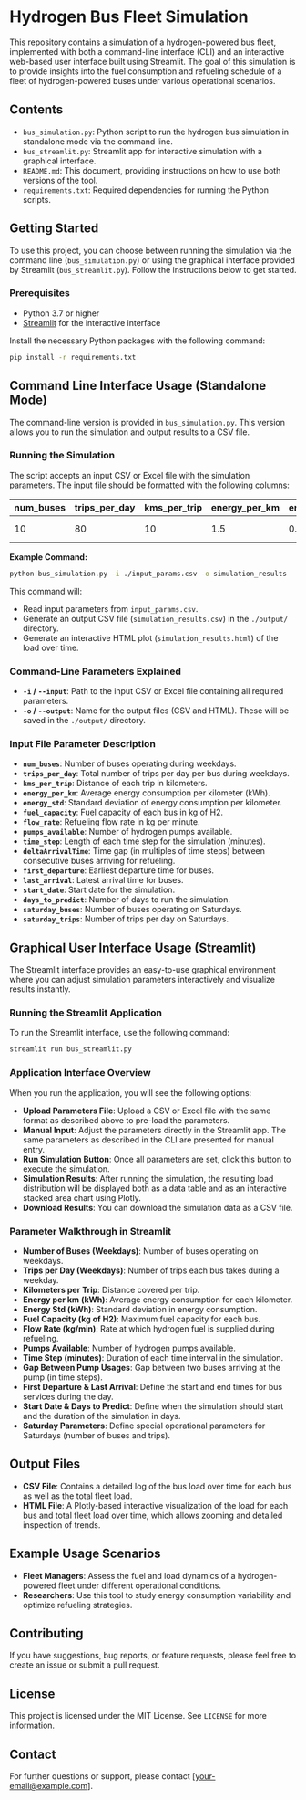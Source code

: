 # Hydrogen Bus Fleet Simulation

This repository contains a simulation of a hydrogen-powered bus fleet, implemented with both a command-line interface (CLI) and an interactive web-based user interface built using Streamlit. The goal of this simulation is to provide insights into the fuel consumption and refueling schedule of a fleet of hydrogen-powered buses under various operational scenarios.

## Contents

- `bus_simulation.py`: Python script to run the hydrogen bus simulation in standalone mode via the command line.
- `bus_streamlit.py`: Streamlit app for interactive simulation with a graphical interface.
- `README.md`: This document, providing instructions on how to use both versions of the tool.
- `requirements.txt`: Required dependencies for running the Python scripts.

## Getting Started

To use this project, you can choose between running the simulation via the command line (`bus_simulation.py`) or using the graphical interface provided by Streamlit (`bus_streamlit.py`). Follow the instructions below to get started.

### Prerequisites

- Python 3.7 or higher
- [Streamlit](https://streamlit.io/) for the interactive interface

Install the necessary Python packages with the following command:

```sh
pip install -r requirements.txt
```

## Command Line Interface Usage (Standalone Mode)

The command-line version is provided in `bus_simulation.py`. This version allows you to run the simulation and output results to a CSV file.

### Running the Simulation

The script accepts an input CSV or Excel file with the simulation parameters. The input file should be formatted with the following columns:

| num_buses | trips_per_day | kms_per_trip | energy_per_km | energy_std | fuel_capacity | flow_rate | pumps_available | time_step | deltaArrivalTime | first_departure | last_arrival | start_date | days_to_predict | saturday_buses | saturday_trips |
| ----------| --------------| -------------| --------------| -----------| --------------| ----------| ----------------| ----------| ----------------| ----------------| -------------| -----------| ---------------| --------------| -------------- |
| 10        | 80            | 10           | 1.5           | 0.3        | 50            | 4.5       | 2              | 15        | 2               | 06:00          | 22:00        | 2024-11-04 | 7             | 5              | 40             |

**Example Command:**

```sh
python bus_simulation.py -i ./input_params.csv -o simulation_results
```

This command will:
- Read input parameters from `input_params.csv`.
- Generate an output CSV file (`simulation_results.csv`) in the `./output/` directory.
- Generate an interactive HTML plot (`simulation_results.html`) of the load over time.

### Command-Line Parameters Explained

- **`-i` / `--input`**: Path to the input CSV or Excel file containing all required parameters.
- **`-o` / `--output`**: Name for the output files (CSV and HTML). These will be saved in the `./output/` directory.

### Input File Parameter Description
- **`num_buses`**: Number of buses operating during weekdays.
- **`trips_per_day`**: Total number of trips per day per bus during weekdays.
- **`kms_per_trip`**: Distance of each trip in kilometers.
- **`energy_per_km`**: Average energy consumption per kilometer (kWh).
- **`energy_std`**: Standard deviation of energy consumption per kilometer.
- **`fuel_capacity`**: Fuel capacity of each bus in kg of H2.
- **`flow_rate`**: Refueling flow rate in kg per minute.
- **`pumps_available`**: Number of hydrogen pumps available.
- **`time_step`**: Length of each time step for the simulation (minutes).
- **`deltaArrivalTime`**: Time gap (in multiples of time steps) between consecutive buses arriving for refueling.
- **`first_departure`**: Earliest departure time for buses.
- **`last_arrival`**: Latest arrival time for buses.
- **`start_date`**: Start date for the simulation.
- **`days_to_predict`**: Number of days to run the simulation.
- **`saturday_buses`**: Number of buses operating on Saturdays.
- **`saturday_trips`**: Number of trips per day on Saturdays.

## Graphical User Interface Usage (Streamlit)

The Streamlit interface provides an easy-to-use graphical environment where you can adjust simulation parameters interactively and visualize results instantly.

### Running the Streamlit Application

To run the Streamlit interface, use the following command:

```sh
streamlit run bus_streamlit.py
```

### Application Interface Overview

When you run the application, you will see the following options:

- **Upload Parameters File**: Upload a CSV or Excel file with the same format as described above to pre-load the parameters.
- **Manual Input**: Adjust the parameters directly in the Streamlit app. The same parameters as described in the CLI are presented for manual entry.
- **Run Simulation Button**: Once all parameters are set, click this button to execute the simulation.
- **Simulation Results**: After running the simulation, the resulting load distribution will be displayed both as a data table and as an interactive stacked area chart using Plotly.
- **Download Results**: You can download the simulation data as a CSV file.

### Parameter Walkthrough in Streamlit

- **Number of Buses (Weekdays)**: Number of buses operating on weekdays.
- **Trips per Day (Weekdays)**: Number of trips each bus takes during a weekday.
- **Kilometers per Trip**: Distance covered per trip.
- **Energy per km (kWh)**: Average energy consumption for each kilometer.
- **Energy Std (kWh)**: Standard deviation in energy consumption.
- **Fuel Capacity (kg of H2)**: Maximum fuel capacity for each bus.
- **Flow Rate (kg/min)**: Rate at which hydrogen fuel is supplied during refueling.
- **Pumps Available**: Number of hydrogen pumps available.
- **Time Step (minutes)**: Duration of each time interval in the simulation.
- **Gap Between Pump Usages**: Gap between two buses arriving at the pump (in time steps).
- **First Departure & Last Arrival**: Define the start and end times for bus services during the day.
- **Start Date & Days to Predict**: Define when the simulation should start and the duration of the simulation in days.
- **Saturday Parameters**: Define special operational parameters for Saturdays (number of buses and trips).

## Output Files
- **CSV File**: Contains a detailed log of the bus load over time for each bus as well as the total fleet load.
- **HTML File**: A Plotly-based interactive visualization of the load for each bus and total fleet load over time, which allows zooming and detailed inspection of trends.

## Example Usage Scenarios
- **Fleet Managers**: Assess the fuel and load dynamics of a hydrogen-powered fleet under different operational conditions.
- **Researchers**: Use this tool to study energy consumption variability and optimize refueling strategies.

## Contributing
If you have suggestions, bug reports, or feature requests, please feel free to create an issue or submit a pull request.

## License
This project is licensed under the MIT License. See `LICENSE` for more information.

## Contact
For further questions or support, please contact [your-email@example.com].

